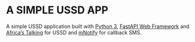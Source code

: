 # A SIMPLE USSD APP
A simple USSD application built with [Python 3](https://www.python.org/), [FastAPI Web Framework](https://fastapi.tiangolo.com/) and [Africa’s Talking](https://africastalking.com/) for USSD and [mNotify](https://www.mnotify.com/) for callback SMS.
